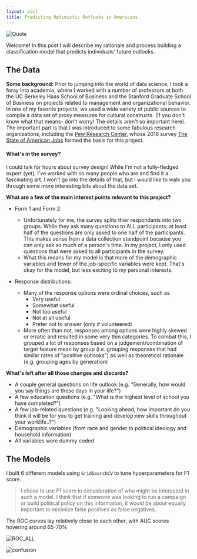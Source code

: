 ```yaml
---
layout: post
title: Predicting Optimistic Outlooks in Americans
---
```


![Quote]({{tskootsky.github.io}}/images/nietzschequote.jpg)


<div class="message">
  Welcome! In this post I will describe my rationale and process building a classification model that predicts individuals' future outlooks.
</div>

## The Data

**Some background:** Prior to jumping into the world of data science, I took a foray into academia, where I worked with a number of professors at both the UC Berkeley Haas School of Business and the Stanford Graduate School of Business on projects related to management and organizational behavior. In one of my favorite projects, we used a wide variety of public sources to compile a data set of proxy measures for cultural constructs. (If you don't know what that means- don't worry! The details aren't so important here). The important part is that I was introduced to some fabulous research organizations, including the [Pew Research Center](https://www.pewresearch.org/), whose 2016 survey [The State of American Jobs](https://www.pewsocialtrends.org/dataset/state-of-american-jobs-survey/) formed the basis for this project.

#### What's in the survey?

I could talk for hours about survey design! While I'm not a fully-fledged expert (yet), I've worked with so many people who are and find it a fascinating art. I won't go into the details of that, but I would like to walk you through some more interesting bits about the data set.

**What are a few of the main interest points relevant to this project?**
- Form 1 and Form 2:
  - Unfortunately for me, the survey splits thier respondants into two groups. While they ask many questions to ALL participants, at least half of the questions are only asked to one half of the participants. This makes sense from a data collection standpoint because you can only ask so much of a person's time. In my project, I only used questions that were asked to all participants in the survey.
  - What this means for my model is that more of the demographic variables and fewer of the job-specific variables were kept. That's okay for the model, but less exciting to my personal interests.

- Response distributions:
  - Many of the response options were ordinal choices, such as 
    * Very useful
    * Somewhat useful
    * Not too useful
    * Not at all useful
    * Prefer not to answer (only if volunteered)
  - More often than not, responses among options were highly skewed or erratic and resulted in some very thin categories. To combat this, I grouped a lot of responses based on a judgement/combination of target feature mean by group (i.e. grouping responses that had similar rates of "positive outlooks") as well as theoretical rationale (e.g. grouping ages by generation)

**What's left after all those changes and discards?**
- A couple general questions on life outlook (e.g. "Generally, how would you say things are these days in your life?")
- A few education questions (e.g. "What is the highest level of school you have completed?")
- A few job-related questions (e.g. "Looking ahead, how important do you think it will be for you to get training and develop new skills throughout your worklife..?")
- Demographic variables (from race and gender to political ideology and household information)
- All variables were dummy coded

## The Models

I built 6 different models using `GridSearchCV` to tune hyperparameters for F1 score.

> I chose to use F1 score in consideration of who might be interested in such a model. I think that if someone was looking to run a campaign or build political policy on this information, it would be about equally important to minimize false positives as false negatives.

The ROC curves lay relatively close to each other, with AUC scores hovering around 65-70%

![ROC_ALL]({{tskootsky.github.io}}/images/roc_all_SQL.png)

![confusion]({{tskootsky.github.io}}/images/lr_confusion_SQL.png)
